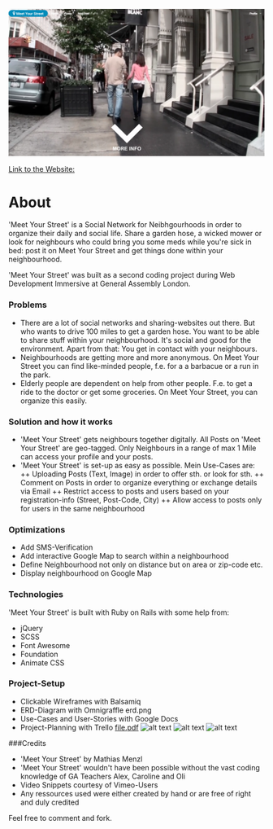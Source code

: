 
![Meet Your Street](https://github.com/matmenzl/wdi-project-2/blob/master/app/assets/images/readme.png?raw=true)

[Link to the Website:](https://floating-thicket-23337.herokuapp.com)

# About
'Meet Your Street' is a Social Network for Neibhgourhoods in order to organize their daily and social life. Share a garden hose, a wicked mower or look for neighbours who could bring you some meds while you're sick in bed: post it on Meet Your Street and get things done within your neighbourhood.   

'Meet Your Street' was built as a second coding project during Web Development Immersive at General Assembly London.

### Problems
+ There are a lot of social networks and sharing-websites out there. But who wants to drive 100 miles to get a garden hose. You want to be able to share stuff within your neighbourhood. It's social and good for the environment. Apart from that: You get in contact with your neighbours.  
+ Neighbourhoods are getting more and more anonymous. On Meet Your Street you can find like-minded people, f.e. for a a barbacue or a run in the park.
+ Elderly people are dependent on help from other people. F.e. to get a ride to the doctor or get some groceries. On Meet Your Street, you can organize this easily. 

### Solution and how it works
+ 'Meet Your Street' gets neighbours together digitally. All Posts on 'Meet Your Street' are geo-tagged. Only Neighbours in a range of max 1 Mile can access your profile and your posts. 
+ 'Meet Your Street' is set-up as easy as possible. Mein Use-Cases are: 
++ Uploading Posts (Text, Image) in order to offer sth. or look for sth.
++ Comment on Posts in order to organize everything or exchange details via Email
++ Restrict access to posts and users based on your registration-info (Street, Post-Code, City)
++ Allow access to posts only for users in the same neighbourhood

### Optimizations
+ Add SMS-Verification
+ Add interactive Google Map to search within a neighbourhood
+ Define Neighbourhood not only on distance but on area or zip-code etc.
+ Display neighbourhood on Google Map

### Technologies

'Meet Your Street' is built with Ruby on Rails with some help from:

+ jQuery
+ SCSS
+ Font Awesome
+ Foundation
+ Animate CSS


### Project-Setup
+ Clickable Wireframes with Balsamiq
+ ERD-Diagram with Omnigraffle erd.png
+ Use-Cases and User-Stories with Google Docs
+ Project-Planning with Trello
[file.pdf](assets/images/wdi-2-wireframes.pdf)
![alt text](assets/erd.png "ERD")
![alt text](assets/trello.png "Trello")
![alt text](assets/googledocs.png "Google Docs")


###Credits

+ 'Meet Your Street' by Mathias Menzl 
+ 'Meet Your Street' wouldn't have been possible without the vast coding knowledge of GA Teachers Alex, Caroline and Oli
+ Video Snippets courtesy of Vimeo-Users
+ Any ressources used were either created by hand or are free of right and duly credited

Feel free to comment and fork.

